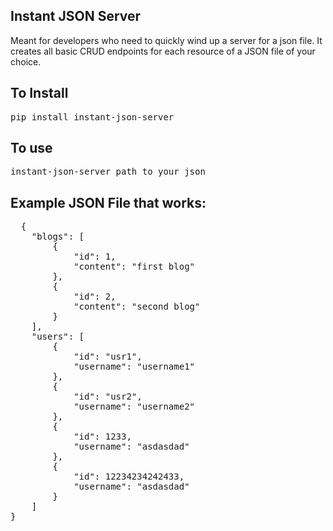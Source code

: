 ## Instant JSON Server

<p>Meant for developers who need to quickly wind up a server for a json file.
It creates all basic CRUD endpoints for each resource of a JSON file of your choice.
</p>

## To Install

<pre>pip install instant-json-server</pre>

## To use
<pre>instant-json-server path_to_your_json</pre>

## Example JSON File that works:
<pre>
  {
    "blogs": [
        {
            "id": 1,
            "content": "first blog"
        },
        {
            "id": 2,
            "content": "second blog"
        }
    ],
    "users": [
        {
            "id": "usr1",
            "username": "username1"
        },
        {
            "id": "usr2",
            "username": "username2"
        },
        {
            "id": 1233,
            "username": "asdasdad"
        },
        {
            "id": 12234234242433,
            "username": "asdasdad"
        }
    ]
}
</pre>
